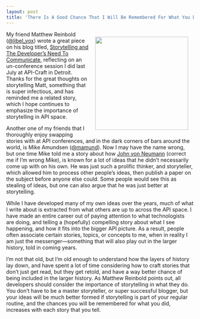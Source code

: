 ```yaml
---
layout: post
title: 'There Is A Good Chance That I Will Be Remembered For What You Did, Because I Told The Story'
---
```

<p><img style="padding: 15px;" src="https://s3.amazonaws.com/kinlane-productions/bw-icons/bw-storytelling.png" alt="" width="250" align="right" /></p>
<p>My friend Matthew Reinbold (<a href="https://twitter.com/libel_vox">@libel_vox</a>) wrote a great piece on his blog titled, <a href="http://voxpop.co/go.cfm?article=Storytelling_and_the_Developers_Need_to_Communicate">Storytelling and The Developer&rsquo;s Need To Communicate</a>, reflecting on an un-conference session I did last July at API-Craft in Detroit. Thanks for the great thoughts on storytelling Matt, something that is super infectious, and has reminded me a related story, which I hope continues to emphasize the importance of storytelling in API space.</p>
<p>Another one of my friends that I thoroughly enjoy swapping stories with at API conferences, and in the dark corners of bars around the world, is Mike Amundsen (<a href="https://twitter.com/mamund">@mamund</a>). Now I may have the name wrong, but one time Mike told me a story about how <a href="http://en.wikipedia.org/wiki/John_von_Neumann">John von Neumann</a> (correct me if I&rsquo;m wrong Mike), is known for a lot of ideas that he didn&rsquo;t necessarily come up with on his own. He was just such a prolific thinker, and storyteller, which allowed him to process other people&rsquo;s ideas, then publish a paper on the subject before anyone else could. Some people would see this as stealing of ideas, but one can also argue that he was just better at storytelling.</p>
<p>While I have developed many of my own ideas over the years, much of what I write about is extracted from what others are up to across the API space. I have made an entire career out of paying attention to what technologists are doing, and telling a (hopefully) compelling story about what I see happening, and how it fits into the bigger API picture. As a result, people often associate certain stories, topics, or concepts to me, when in reality I am just the messenger&mdash;something that will also play out in the larger history, told in coming years.</p>
<p>I&rsquo;m not that old, but I&rsquo;m old enough to understand how the layers of history lay down, and have spent a lot of time considering how to craft stories that don&rsquo;t just get read, but they get retold, and have a way better chance of being included in the larger history. As Matthew Reinbold points out, all developers should consider the importance of storytelling in what they do. You don&rsquo;t have to be a master storyteller, or super successful blogger, but your ideas will be much better formed if storytelling is part of your regular routine, and the chances you will be remembered for what you did, increases with each story that you tell.</p>